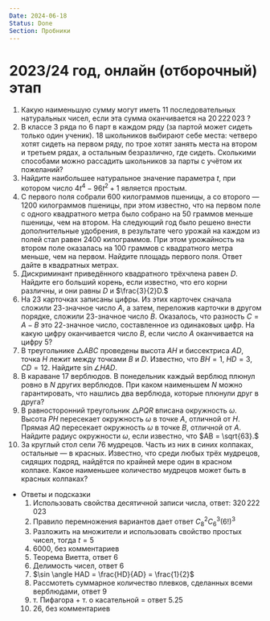 ```yaml
---
Date: 2024-06-18
Status: Done
Section: Пробники
---
```

# 2023/24 год, онлайн (отборочный) этап
1. Какую наименьшую сумму могут иметь 11 последовательных натуральных чисел, если эта сумма оканчивается на $20 \, 222 \, 023$﻿ ?
2. В классе $3$﻿ ряда по $6$﻿ парт в каждом ряду (за партой может сидеть только один ученик). $18$﻿ школьников выбирают себе места: четверо хотят сидеть на первом ряду, по трое хотят занять места на втором и третьем рядах, а остальным безразлично, где сидеть. Сколькими способами можно рассадить школьников за парты с учётом их пожеланий?
3. Найдите наибольшее натуральное значение параметра $t$﻿, при котором число $4t^4 −96t^2 +1$﻿ является простым.
4. С первого поля собрали $600$﻿ килограммов пшеницы, а со второго — $1 200$﻿ килограммов пшеницы, при этом известно, что на первом поле с одного квадратного метра было собрано на $50$﻿ граммов меньше пшеницы, чем на втором. На следующий год было решено внести дополнительные удобрения, в результате чего урожай на каждом из полей стал равен $2 400$﻿ килограммов. При этом урожайность на втором поле оказалась на $100$﻿ граммов с квадратного метра меньше, чем на первом. Найдите площадь первого поля. Ответ дайте в квадратных метрах.
5. Дискриминант приведённого квадратного трёхчлена равен $D$﻿. Найдите его больший корень, если известно, что его корни различны, и они равны $D$﻿ и $\frac{3}{2}D.$﻿
6. На $23$﻿ карточках записаны цифры. Из этих карточек сначала сложили $23$﻿-значное число $A$﻿, а затем, переложив карточки в другом порядке, сложили $23$﻿-значное число $B$﻿. Оказалось, что разность $C = A -B$﻿ это $22$﻿-значное число, составленное из одинаковых цифр. На какую цифру оканчивается число $B$﻿, если число $A$﻿ оканчивается на цифру $5$﻿?
7. В треугольнике $\triangle ABC$﻿ проведены высота $AH$﻿ и биссектриса $AD$﻿, точка $H$﻿ лежит между точками $B$﻿ и $D$﻿. Известно, что $BH = 1$﻿, $HD = 3$﻿, $CD = 12$﻿. Найдите $\sin ∠HAD$﻿.
8. В караване $17$﻿ верблюдов. В понедельник каждый верблюд плюнул ровно в $N$﻿ других верблюдов. При каком наименьшем $N$﻿ можно гарантировать, что нашлись два верблюда, которые плюнули друг в друга?
9. В равносторонний треугольник $\triangle PQR$﻿ вписана окружность $\omega$﻿. Высота $PH$﻿ пересекает окружность $\omega$﻿ в точке $A$﻿, отличной от $H$﻿. Прямая $AQ$﻿ пересекает окружность $\omega$﻿ в точке $B$﻿, отличной от $A$﻿. Найдите радиус окружности $\omega$﻿, если известно, что $AB = \sqrt{63}.$﻿
10. За круглый стол сели $76$﻿ мудрецов. Часть из них в синих колпаках, остальные — в красных. Известно, что среди любых трёх мудрецов, сидящих подряд, найдётся по крайней мере один в красном колпаке. Какое наименьшее количество мудрецов может быть в красных колпаках?
- Ответы и подсказки
    1. Использовать свойства десятичной записи числа, ответ: $320 \, 222 \, 023$﻿
    2. Правило перемножения вариантов дает ответ $C_{8}^{2}C_{6}^{3}(6!)^{3}$﻿
    3. Разложить на множители и использовать свойство простых чисел, тогда $t= 5$﻿
    4. $6 000$﻿, без комментариев
    5. Теорема Виетта, ответ 6
    6. Делимость чисел, ответ 6
    7. $\sin \angle HAD = \frac{HD}{AD} = \frac{1}{2}$﻿
    8. Рассмотеть суммарное количество плевков, сделанных всеми верблюдами, ответ 9
    9. т. Пифагора + т. о касательной = ответ $5.25$﻿
    10. $26$﻿, без комментариев